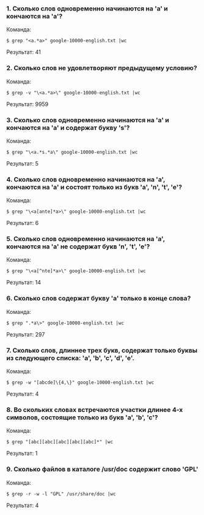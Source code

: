 ### 1. Сколько слов одновременно начинаются на 'a' и кончаются на 'a'?

Команда:

```
$ grep "<a.*a>" google-10000-english.txt |wc
```

Результат: 41

### 2. Сколько слов не удовлетворяют предыдущему условию?

Команда:

```
$ grep -v "\<a.*a>\" google-10000-english.txt |wc
```

Результат: 9959

### 3. Сколько слов одновременно начинаются на 'a' и кончаются на 'a' и содержат букву 's'?

Команда:

```
$ grep "\<a.*s.*a\" google-10000-english.txt |wc
```

Результат: 5

### 4. Сколько слов одновременно начинаются на 'a', кончаются на 'a' и состоят только из букв 'a', 'n', 't', 'e'?

Команда:

```
$ grep "\<a[ante]*a>\" google-10000-english.txt |wc
```

Результат: 6

### 5. Сколько слов одновременно начинаются на 'a', кончаются на 'a' не содержат букв 'n', 't', 'e'?

Команда:

```
$ grep "\<a[^nte]*a>\" google-10000-english.txt |wc
```

Результат: 14

### 6. Сколько слов содержат букву 'a' только в конце слова?

Команда:

```
$ grep ".*a\>" google-10000-english.txt |wc
```

Результат: 297

### 7. Сколько слов, длиннее трех букв, содержат только буквы из следующего списка: 'a', 'b', 'c', 'd', 'e'.

Команда:

```
$ grep -w "[abcde]\{4,\}" google-10000-english.txt |wc
```

Результат: 4

### 8. Во скольких словах встречаются участки длинее 4-х символов, состоящие только из букв 'a', 'b', 'c'?

Команда:

```
$ grep "[abc][abc][abc][abc][abc]*" |wc
```

Результат: 1

### 9. Сколько файлов в каталоге /usr/doc содержит слово 'GPL'

Команда:


```
$ grep -r -w -l "GPL" /usr/share/doc |wc
```

Результат: 4
